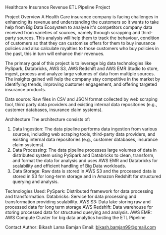 Healthcare Insurance Revenue ETL Pipeline Project

Project Overview
A Health Care insurance company is facing challenges in enhancing its revenue and understanding the customers so it wants to take help from Big Data Ecosystem to analyse it's competitors company data received from varieties of sources, namely through scrapping and third-party sources. This analysis will help them to track the behaviour, condition of customers so that they can customise offers for them to buy insurance policies and also calculate royalties to those customers who buy policies in the past, this in turn will enhance their revenues.

The primary goal of this project is to leverage big data technologies like PySpark, Databricks, AWS S3, AWS Redshift and AWS EMR Studio to store, ingest, process and analyze large volumes of data from multiple sources. The insights gained will help the company stay competitive in the market by identifying trends, improving customer engagement, and offering targeted insurance products.

Data source:
Raw files in CSV and JSON format collected by web scraping tool, third party data providers and existing internal data repositories (e.g., customer databases, insurance claim systems).

Architecture
The architecture consists of:
1. Data Ingestion: The data pipeline performs data ingestion from various sources, including web scraping tools, third-party data providers, and existing internal data repositories (e.g., customer databases, insurance claim systems).
2. Data Processing: The data pipeline processes large volumes of data in distributed system using PySpark and Databricks to clean, transform, and format the data for analysis and uses AWS EMR and Databricks for scalability and efficient handling of Big Data workloads.
3. Data Storage: Raw data is stored in AWS S3 and the processed data is stored in S3 for long-term storage and in Amazon Redshift for structured querying and analysis.

Technologies Used:
PySpark: Distributed framework for data processing and transformation.
Databricks: Service for data processing and transformation providing scalability.
AWS S3: Data lake storing raw and processed data for long term storage
AWS Redshift: Data warehouse for storing processed data for structured querying and analysis.
AWS EMR: AWS Compute Cluster for big data analytics hosting the ETL Pipeline

Contact
Author: Bikash Lama Bamjan
Email: bikash.bamjan99@gmail.com
